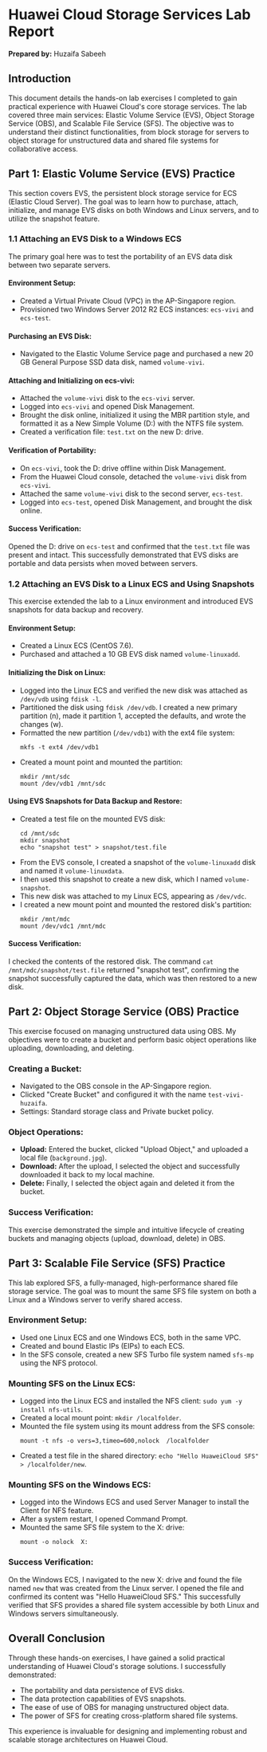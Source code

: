 <title>Huawei Cloud Storage Services Lab Report</title>


<h1>Huawei Cloud Storage Services Lab Report</h1>
<p><strong>Prepared by:</strong> Huzaifa Sabeeh</p>

<h2>Introduction</h2>
<p>This document details the hands-on lab exercises I completed to gain practical experience with Huawei Cloud's core storage services. The lab covered three main services: Elastic Volume Service (EVS), Object Storage Service (OBS), and Scalable File Service (SFS). The objective was to understand their distinct functionalities, from block storage for servers to object storage for unstructured data and shared file systems for collaborative access.</p>

<h2>Part 1: Elastic Volume Service (EVS) Practice</h2>
<p>This section covers EVS, the persistent block storage service for ECS (Elastic Cloud Server). The goal was to learn how to purchase, attach, initialize, and manage EVS disks on both Windows and Linux servers, and to utilize the snapshot feature.</p>

<h3>1.1 Attaching an EVS Disk to a Windows ECS</h3>
<p>The primary goal here was to test the portability of an EVS data disk between two separate servers.</p>

<h4>Environment Setup:</h4>
<ul>
<li>Created a Virtual Private Cloud (VPC) in the AP-Singapore region.</li>
<li>Provisioned two Windows Server 2012 R2 ECS instances: <code>ecs-vivi</code> and <code>ecs-test</code>.</li>
</ul>

<h4>Purchasing an EVS Disk:</h4>
<ul>
<li>Navigated to the Elastic Volume Service page and purchased a new 20 GB General Purpose SSD data disk, named <code>volume-vivi</code>.</li>
</ul>

<h4>Attaching and Initializing on ecs-vivi:</h4>
<ul>
        <li>Attached the <code>volume-vivi</code> disk to the <code>ecs-vivi</code> server.</li>
        <li>Logged into <code>ecs-vivi</code> and opened Disk Management.</li>
        <li>Brought the disk online, initialized it using the MBR partition style, and formatted it as a New Simple Volume (D:) with the NTFS file system.</li>
        <li>Created a verification file: <code>test.txt</code> on the new D: drive.</li>
    </ul>

<h4>Verification of Portability:</h4>
    <ul>
        <li>On <code>ecs-vivi</code>, took the D: drive offline within Disk Management.</li>
        <li>From the Huawei Cloud console, detached the <code>volume-vivi</code> disk from <code>ecs-vivi</code>.</li>
        <li>Attached the same <code>volume-vivi</code> disk to the second server, <code>ecs-test</code>.</li>
        <li>Logged into <code>ecs-test</code>, opened Disk Management, and brought the disk online.</li>
    </ul>

<h4><strong>Success Verification:</strong></h4>
    <p>Opened the D: drive on <code>ecs-test</code> and confirmed that the <code>test.txt</code> file was present and intact. This successfully demonstrated that EVS disks are portable and data persists when moved between servers.</p>

<h3>1.2 Attaching an EVS Disk to a Linux ECS and Using Snapshots</h3>
    <p>This exercise extended the lab to a Linux environment and introduced EVS snapshots for data backup and recovery.</p>

<h4>Environment Setup:</h4>
    <ul>
        <li>Created a Linux ECS (CentOS 7.6).</li>
        <li>Purchased and attached a 10 GB EVS disk named <code>volume-linuxadd</code>.</li>
    </ul>

<h4>Initializing the Disk on Linux:</h4>
    <ul>
        <li>Logged into the Linux ECS and verified the new disk was attached as <code>/dev/vdb</code> using <code>fdisk -l</code>.</li>
        <li>Partitioned the disk using <code>fdisk /dev/vdb</code>. I created a new primary partition (n), made it partition 1, accepted the defaults, and wrote the changes (w).</li>
        <li>Formatted the new partition (<code>/dev/vdb1</code>) with the ext4 file system:
<pre><code>mkfs -t ext4 /dev/vdb1</code></pre></li>
        <li>Created a mount point and mounted the partition:
<pre><code>mkdir /mnt/sdc
mount /dev/vdb1 /mnt/sdc</code></pre></li>
    </ul>

<h4>Using EVS Snapshots for Data Backup and Restore:</h4>
    <ul>
        <li>Created a test file on the mounted EVS disk:
<pre><code>cd /mnt/sdc
mkdir snapshot
echo "snapshot test" > snapshot/test.file</code></pre></li>
        <li>From the EVS console, I created a snapshot of the <code>volume-linuxadd</code> disk and named it <code>volume-linuxdata</code>.</li>
        <li>I then used this snapshot to create a new disk, which I named <code>volume-snapshot</code>.</li>
        <li>This new disk was attached to my Linux ECS, appearing as <code>/dev/vdc</code>.</li>
        <li>I created a new mount point and mounted the restored disk's partition:
<pre><code>mkdir /mnt/mdc
mount /dev/vdc1 /mnt/mdc</code></pre></li>
    </ul>

<h4><strong>Success Verification:</strong></h4>
    <p>I checked the contents of the restored disk. The command <code>cat /mnt/mdc/snapshot/test.file</code> returned "snapshot test", confirming the snapshot successfully captured the data, which was then restored to a new disk.</p>

<h2>Part 2: Object Storage Service (OBS) Practice</h2>
    <p>This exercise focused on managing unstructured data using OBS. My objectives were to create a bucket and perform basic object operations like uploading, downloading, and deleting.</p>

<h3>Creating a Bucket:</h3>
    <ul>
        <li>Navigated to the OBS console in the AP-Singapore region.</li>
        <li>Clicked "Create Bucket" and configured it with the name <code>test-vivi-huzaifa</code>.</li>
        <li>Settings: Standard storage class and Private bucket policy.</li>
    </ul>

<h3>Object Operations:</h3>
    <ul>
        <li><strong>Upload:</strong> Entered the bucket, clicked "Upload Object," and uploaded a local file (<code>background.jpg</code>).</li>
        <li><strong>Download:</strong> After the upload, I selected the object and successfully downloaded it back to my local machine.</li>
        <li><strong>Delete:</strong> Finally, I selected the object again and deleted it from the bucket.</li>
    </ul>

<h3><strong>Success Verification:</strong></h3>
    <p>This exercise demonstrated the simple and intuitive lifecycle of creating buckets and managing objects (upload, download, delete) in OBS.</p>

<h2>Part 3: Scalable File Service (SFS) Practice</h2>
    <p>This lab explored SFS, a fully-managed, high-performance shared file storage service. The goal was to mount the same SFS file system on both a Linux and a Windows server to verify shared access.</p>

<h3>Environment Setup:</h3>
    <ul>
        <li>Used one Linux ECS and one Windows ECS, both in the same VPC.</li>
        <li>Created and bound Elastic IPs (EIPs) to each ECS.</li>
        <li>In the SFS console, created a new SFS Turbo file system named <code>sfs-mp</code> using the NFS protocol.</li>
    </ul>

<h3>Mounting SFS on the Linux ECS:</h3>
    <ul>
        <li>Logged into the Linux ECS and installed the NFS client: <code>sudo yum -y install nfs-utils</code>.</li>
        <li>Created a local mount point: <code>mkdir /localfolder</code>.</li>
        <li>Mounted the file system using its mount address from the SFS console:
<pre><code>mount -t nfs -o vers=3,timeo=600,nolock <sfs-mount-address> /localfolder</code></pre></li>
        <li>Created a test file in the shared directory: <code>echo "Hello HuaweiCloud SFS" > /localfolder/new</code>.</li>
    </ul>

<h3>Mounting SFS on the Windows ECS:</h3>
    <ul>
        <li>Logged into the Windows ECS and used Server Manager to install the Client for NFS feature.</li>
        <li>After a system restart, I opened Command Prompt.</li>
        <li>Mounted the same SFS file system to the X: drive:
<pre><code>mount -o nolock <sfs-mount-address> X:</code></pre></li>
    </ul>

<h3><strong>Success Verification:</strong></h3>
    <p>On the Windows ECS, I navigated to the new X: drive and found the file named <code>new</code> that was created from the Linux server. I opened the file and confirmed its content was "Hello HuaweiCloud SFS." This successfully verified that SFS provides a shared file system accessible by both Linux and Windows servers simultaneously.</p>

<h2>Overall Conclusion</h2>
    <p>Through these hands-on exercises, I have gained a solid practical understanding of Huawei Cloud's storage solutions. I successfully demonstrated:</p>
    <ul>
        <li>The portability and data persistence of EVS disks.</li>
        <li>The data protection capabilities of EVS snapshots.</li>
        <li>The ease of use of OBS for managing unstructured object data.</li>
        <li>The power of SFS for creating cross-platform shared file systems.</li>
    </ul>
    <p>This experience is invaluable for designing and implementing robust and scalable storage architectures on Huawei Cloud.</p>

